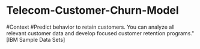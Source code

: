 # Telecom-Customer-Churn-Model
#Context
#Predict behavior to retain customers. You can analyze all relevant customer data and develop focused customer retention programs." [IBM Sample Data Sets]
